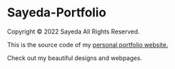 # Sayeda-Portfolio

Copyright © 2022 Sayeda All Rights Reserved.

This is the source code of my <a href="https://stellular-taffy-47ab91.netlify.app">personal portfolio website.</a>

Check out my beautiful designs and webpages.
